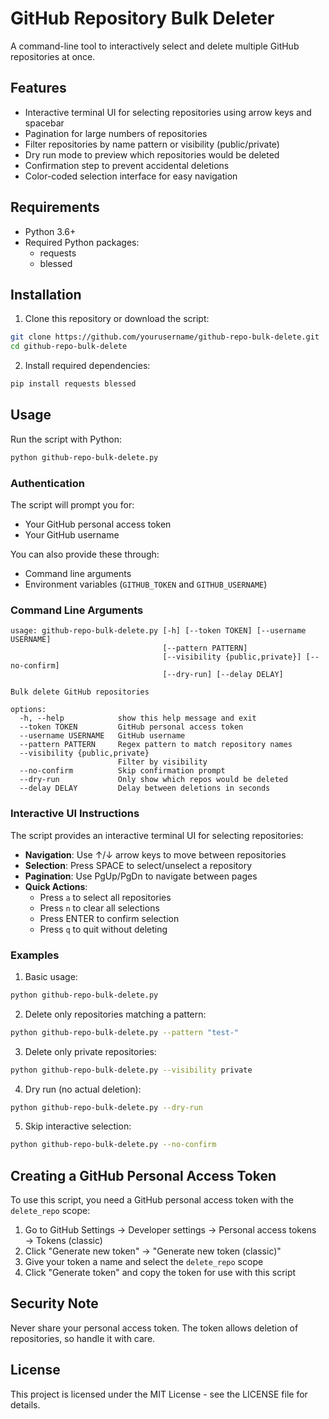 # GitHub Repository Bulk Deleter

A command-line tool to interactively select and delete multiple GitHub repositories at once.

## Features

- Interactive terminal UI for selecting repositories using arrow keys and spacebar
- Pagination for large numbers of repositories
- Filter repositories by name pattern or visibility (public/private)
- Dry run mode to preview which repositories would be deleted
- Confirmation step to prevent accidental deletions
- Color-coded selection interface for easy navigation

## Requirements

- Python 3.6+
- Required Python packages:
  - requests
  - blessed

## Installation

1. Clone this repository or download the script:

```bash
git clone https://github.com/yourusername/github-repo-bulk-delete.git
cd github-repo-bulk-delete
```

2. Install required dependencies:

```bash
pip install requests blessed
```

## Usage

Run the script with Python:

```bash
python github-repo-bulk-delete.py
```

### Authentication

The script will prompt you for:
- Your GitHub personal access token
- Your GitHub username

You can also provide these through:
- Command line arguments
- Environment variables (`GITHUB_TOKEN` and `GITHUB_USERNAME`)

### Command Line Arguments

```
usage: github-repo-bulk-delete.py [-h] [--token TOKEN] [--username USERNAME]
                                  [--pattern PATTERN]
                                  [--visibility {public,private}] [--no-confirm]
                                  [--dry-run] [--delay DELAY]

Bulk delete GitHub repositories

options:
  -h, --help            show this help message and exit
  --token TOKEN         GitHub personal access token
  --username USERNAME   GitHub username
  --pattern PATTERN     Regex pattern to match repository names
  --visibility {public,private}
                        Filter by visibility
  --no-confirm          Skip confirmation prompt
  --dry-run             Only show which repos would be deleted
  --delay DELAY         Delay between deletions in seconds
```

### Interactive UI Instructions

The script provides an interactive terminal UI for selecting repositories:

- **Navigation**: Use ↑/↓ arrow keys to move between repositories
- **Selection**: Press SPACE to select/unselect a repository
- **Pagination**: Use PgUp/PgDn to navigate between pages
- **Quick Actions**:
  - Press `a` to select all repositories
  - Press `n` to clear all selections
  - Press ENTER to confirm selection
  - Press `q` to quit without deleting

### Examples

1. Basic usage:
```bash
python github-repo-bulk-delete.py
```

2. Delete only repositories matching a pattern:
```bash
python github-repo-bulk-delete.py --pattern "test-"
```

3. Delete only private repositories:
```bash
python github-repo-bulk-delete.py --visibility private
```

4. Dry run (no actual deletion):
```bash
python github-repo-bulk-delete.py --dry-run
```

5. Skip interactive selection:
```bash
python github-repo-bulk-delete.py --no-confirm
```

## Creating a GitHub Personal Access Token

To use this script, you need a GitHub personal access token with the `delete_repo` scope:

1. Go to GitHub Settings → Developer settings → Personal access tokens → Tokens (classic)
2. Click "Generate new token" → "Generate new token (classic)"
3. Give your token a name and select the `delete_repo` scope
4. Click "Generate token" and copy the token for use with this script

## Security Note

Never share your personal access token. The token allows deletion of repositories, so handle it with care.

## License

This project is licensed under the MIT License - see the LICENSE file for details.